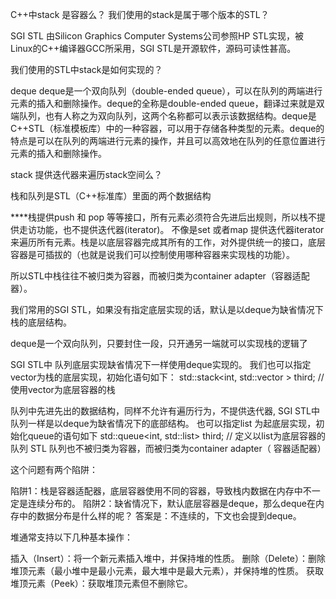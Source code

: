 C++中stack 是容器么？
我们使用的stack是属于哪个版本的STL？

SGI STL 由Silicon Graphics Computer Systems公司参照HP STL实现，被Linux的C++编译器GCC所采用，SGI STL是开源软件，源码可读性甚高。

我们使用的STL中stack是如何实现的？

deque
deque是一个双向队列（double-ended queue），可以在队列的两端进行元素的插入和删除操作。deque的全称是double-ended queue，翻译过来就是双端队列，也有人称之为双向队列，这两个名称都可以表示该数据结构。deque是C++STL（标准模板库）中的一种容器，可以用于存储各种类型的元素。deque的特点是可以在队列的两端进行元素的操作，并且可以高效地在队列的任意位置进行元素的插入和删除操作。

stack 提供迭代器来遍历stack空间么？


栈和队列是STL（C++标准库）里面的两个数据结构

****栈提供push 和 pop 等等接口，所有元素必须符合先进后出规则，所以栈不提供走访功能，也不提供迭代器(iterator)。 不像是set 或者map 提供迭代器iterator来遍历所有元素。栈是以底层容器完成其所有的工作，对外提供统一的接口，底层容器是可插拔的（也就是说我们可以控制使用哪种容器来实现栈的功能）。

所以STL中栈往往不被归类为容器，而被归类为container adapter（容器适配器）。

我们常用的SGI STL，如果没有指定底层实现的话，默认是以deque为缺省情况下栈的底层结构。

deque是一个双向队列，只要封住一段，只开通另一端就可以实现栈的逻辑了

SGI STL中 队列底层实现缺省情况下一样使用deque实现的。
我们也可以指定vector为栈的底层实现，初始化语句如下：
std::stack<int, std::vector<int> > third;  // 使用vector为底层容器的栈

队列中先进先出的数据结构，同样不允许有遍历行为，不提供迭代器, SGI STL中队列一样是以deque为缺省情况下的底部结构。
也可以指定list 为起底层实现，初始化queue的语句如下
std::queue<int, std::list<int>> third; // 定义以list为底层容器的队列
STL 队列也不被归类为容器，而被归类为container adapter（ 容器适配器）


这个问题有两个陷阱：

陷阱1：栈是容器适配器，底层容器使用不同的容器，导致栈内数据在内存中不一定是连续分布的。
陷阱2：缺省情况下，默认底层容器是deque，那么deque在内存中的数据分布是什么样的呢？ 答案是：不连续的，下文也会提到deque。



堆通常支持以下几种基本操作：

插入（Insert）：将一个新元素插入堆中，并保持堆的性质。
删除（Delete）：删除堆顶元素（最小堆中是最小元素，最大堆中是最大元素），并保持堆的性质。
获取堆顶元素（Peek）：获取堆顶元素但不删除它。